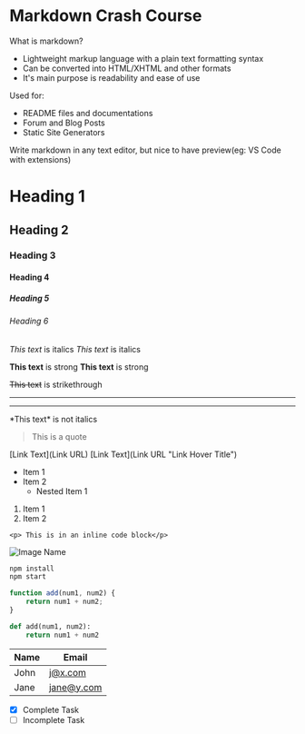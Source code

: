 # Markdown Crash Course

What is markdown?
- Lightweight markup language with a plain text formatting syntax
- Can be converted into HTML/XHTML and other formats
- It's main purpose is readability and ease of use

Used for:
- README files and documentations
- Forum and Blog Posts
- Static Site Generators

Write markdown in any text editor, but nice to have preview(eg: VS Code with extensions)

<!-- Headings -->
# Heading 1
## Heading 2
### Heading 3
#### Heading 4
##### Heading 5
###### Heading 6

<!-- Italics -->
*This text* is italics
_This text_ is italics

<!-- Strong -->
**This text** is strong
__This text__ is strong

<!-- Strikethrough -->
~~This text~~ is strikethrough

<!-- Horizontal Rule -->
---
___

<!-- Escape char -->
\*This text\* is not italics

<!-- Blockquote -->
> This is a quote

<!-- Links -->
[Link Text](Link URL)
[Link Text](Link URL "Link Hover Title")

<!-- Unordered List -->
* Item 1
* Item 2
	* Nested Item 1

<!-- Ordered List -->
1. Item 1
1. Item 2

<!-- Inline Code Block -->
`<p> This is in an inline code block</p>`

<!-- Images -->
![Image Name](https://markdown-here/img/icon256.png)

<!-- Github Markdown -->

<!-- Code Blocks -->
```bash
npm install
npm start
```

```javascript
function add(num1, num2) {
	return num1 + num2;
}
```

```python
def add(num1, num2):
    return num1 + num2
```

<!-- Tables -->
| Name   | Email   |
|--------| ------- |
| John | j@x.com |
| Jane | jane@y.com |

<!-- Task Lists -->
* [x] Complete Task
* [ ] Incomplete Task
